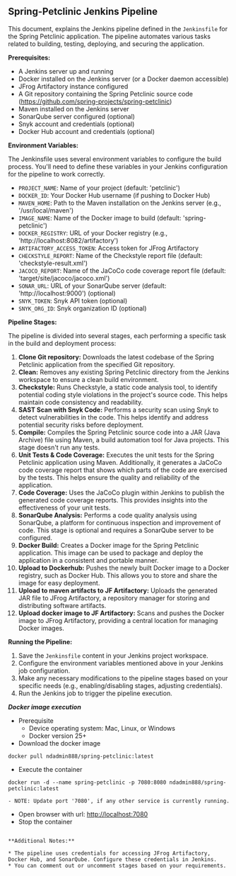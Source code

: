## Spring-Petclinic Jenkins Pipeline

This document, explains the Jenkins pipeline defined in the `Jenkinsfile` for the Spring Petclinic application. The pipeline automates various tasks related to building, testing, deploying, and securing the application.

**Prerequisites:**

* A Jenkins server up and running
* Docker installed on the Jenkins server (or a Docker daemon accessible)
* JFrog Artifactory instance configured
* A Git repository containing the Spring Petclinic source code (https://github.com/spring-projects/spring-petclinic)
* Maven installed on the Jenkins server
* SonarQube server configured (optional)
* Snyk account and credentials (optional)
* Docker Hub account and credentials (optional)

**Environment Variables:**

The Jenkinsfile uses several environment variables to configure the build process. You'll need to define these variables in your Jenkins configuration for the pipeline to work correctly.

* `PROJECT_NAME`: Name of your project (default: 'petclinic')
* `DOCKER_ID`: Your Docker Hub username (if pushing to Docker Hub)
* `MAVEN_HOME`: Path to the Maven installation on the Jenkins server (e.g., '/usr/local/maven')
* `IMAGE_NAME`: Name of the Docker image to build (default: 'spring-petclinic')
* `DOCKER_REGISTRY`: URL of your Docker registry (e.g., 'http://localhost:8082/artifactory')
* `ARTIFACTORY_ACCESS_TOKEN`: Access token for JFrog Artifactory
* `CHECKSTYLE_REPORT`: Name of the Checkstyle report file (default: 'checkstyle-result.xml')
* `JACOCO_REPORT`: Name of the JaCoCo code coverage report file (default: 'target/site/jacoco/jacoco.xml')
* `SONAR_URL`: URL of your SonarQube server (default: 'http://localhost:9000') (optional)
* `SNYK_TOKEN`: Snyk API token (optional)
* `SNYK_ORG_ID`: Snyk organization ID (optional)

**Pipeline Stages:**

The pipeline is divided into several stages, each performing a specific task in the build and deployment process:

1. **Clone Git repository:** Downloads the latest codebase of the Spring Petclinic application from the specified Git repository.
2. **Clean:** Removes any existing Spring Petclinic directory from the Jenkins workspace to ensure a clean build environment.
3. **Checkstyle:** Runs Checkstyle, a static code analysis tool, to identify potential coding style violations in the project's source code. This helps maintain code consistency and readability.
4. **SAST Scan with Snyk Code:** Performs a security scan using Snyk to detect vulnerabilities in the code. This helps identify and address potential security risks before deployment.
5. **Compile:** Compiles the Spring Petclinic source code into a JAR (Java Archive) file using Maven, a build automation tool for Java projects. This stage doesn't run any tests.
6. **Unit Tests & Code Coverage:** Executes the unit tests for the Spring Petclinic application using Maven. Additionally, it generates a JaCoCo code coverage report that shows which parts of the code are exercised by the tests. This helps ensure the quality and reliability of the application. 
7. **Code Coverage:** Uses the JaCoCo plugin within Jenkins to publish the generated code coverage reports. This provides insights into the effectiveness of your unit tests.
8. **SonarQube Analysis:** Performs a code quality analysis using SonarQube, a platform for continuous inspection and improvement of code. This stage is optional and requires a SonarQube server to be configured.
9. **Docker Build:** Creates a Docker image for the Spring Petclinic application. This image can be used to package and deploy the application in a consistent and portable manner.
10. **Upload to Dockerhub:** Pushes the newly built Docker image to a Docker registry, such as Docker Hub. This allows you to store and share the image for easy deployment.
11. **Upload to maven artifacts to JF Artifactory:** Uploads the generated JAR file to JFrog Artifactory, a repository manager for storing and distributing software artifacts.
12. **Upload docker image to JF Artifactory:** Scans and pushes the Docker image to JFrog Artifactory, providing a central location for managing Docker images.

**Running the Pipeline:**

1. Save the `Jenkinsfile` content in your Jenkins project workspace.
2. Configure the environment variables mentioned above in your Jenkins job configuration.
3. Make any necessary modifications to the pipeline stages based on your specific needs (e.g., enabling/disabling stages, adjusting credentials).
4. Run the Jenkins job to trigger the pipeline execution.

***Docker image execution*** 

- Prerequisite
    - Device operating system: Mac, Linux, or Windows
    - Docker version 25+
- Download the docker image
`````
docker pull ndadmin888/spring-petclinic:latest
`````
- Execute the container
`````
docker run -d --name spring-petclinic -p 7080:8080 ndadmin888/spring-petclinic:latest
`````
    - NOTE: Update port '7080', if any other service is currently running.
- Open browser with url: [http://localhost:7080](http://localhost:7080)
- Stop the container
`````

**Additional Notes:**

* The pipeline uses credentials for accessing JFrog Artifactory, Docker Hub, and SonarQube. Configure these credentials in Jenkins.
* You can comment out or uncomment stages based on your requirements.



